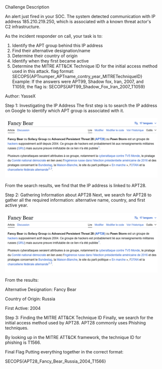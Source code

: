 Challenge Description

An alert just fired in your SOC. The system detected communication with IP address 185.210.219.250, which is associated with a known threat actor's C2 infrastructure. 

As the incident responder on call, your task is to:

1. Identify the APT group behind this IP address
2. Find their alternative designation/name
3. Determine their country of origin
4. Identify when they first became active
5. Determine the MITRE ATT&CK Technique ID for the initial access method used in this attack.
flag format: SECOPS{APTnumper_APTname_contry_year_MITRETechniqueID}
Example: If the answers were APT99, Shadow fox, Iran, 2007, and T1059, the flag is:
SECOPS{APT99_Shadow_Fox_Iran_2007_T1059}​

Author: YasseX

Step 1: Investigating the IP Address
The first step is to search the IP address on Google to identify which APT group is associated with it.

![Ip addresse](../images/apt2.png)

From the search results, we find that the IP address is linked to APT28.

Step 2: Gathering Information about APT28
Next, we search for APT28 to gather all the required information: alternative name, country, and first active year.

![wekipedia](../images/apt2.png)

From the results:

Alternative Designation: Fancy Bear

Country of Origin: Russia

First Active: 2004

Step 3: Finding the MITRE ATT&CK Technique ID
Finally, we search for the initial access method used by APT28.
APT28 commonly uses Phishing techniques.

By looking up in the MITRE ATT&CK framework, the technique ID for phishing is T1566.

Final Flag
Putting everything together in the correct format:

SECOPS{APT28_Fancy_Bear_Russia_2004_T1566}
